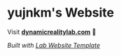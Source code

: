 
# yujnkm's Website

Visit **[dynamicrealitylab.com](https://dynamicrealitylab.com)** 🚀

_Built with [Lab Website Template](https://greene-lab.gitbook.io/lab-website-template-docs)_
